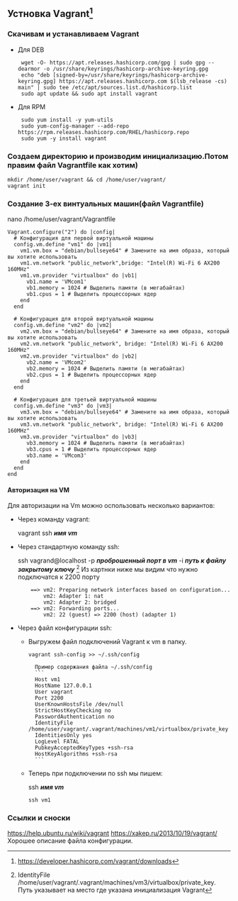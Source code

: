 ## Устновка Vаgrant[^1]
### Скачивам и устанавливаем Vаgrant

- Для DEB
  ```
   wget -O- https://apt.releases.hashicorp.com/gpg | sudo gpg --dearmor -o /usr/share/keyrings/hashicorp-archive-keyring.gpg
   echo "deb [signed-by=/usr/share/keyrings/hashicorp-archive-keyring.gpg] https://apt.releases.hashicorp.com $(lsb_release -cs) main" | sudo tee /etc/apt/sources.list.d/hashicorp.list
   sudo apt update && sudo apt install vagrant
  
  ```
- Для RPM
  ```
   sudo yum install -y yum-utils
   sudo yum-config-manager --add-repo https://rpm.releases.hashicorp.com/RHEL/hashicorp.repo
   sudo yum -y install vagrant
  ```

### Создаем директорию и производим инициализацию.Потом правим файл Vagrantfile как хотим)
```
mkdir /home/user/vagrant && cd /home/user/vagrant/
vagrant init
```

### Создание 3-ех винтуальных машин(файл Vagrantfile)
nano /home/user/vagrant/Vagrantfile
```
Vagrant.configure("2") do |config|
  # Конфигурация для первой виртуальной машины
  config.vm.define "vm1" do |vm1|
    vm1.vm.box = "debian/bullseye64" # Замените на имя образа, который вы хотите использовать
    vm1.vm.network "public_network",bridge: "Intel(R) Wi-Fi 6 AX200 160MHz"
    vm1.vm.provider "virtualbox" do |vb1|
      vb1.name = 'VMcom1'
      vb1.memory = 1024 # Выделить памяти (в мегабайтах)
      vb1.cpus = 1 # Выделить процессорных ядер
    end
  end

  # Конфигурация для второй виртуальной машины
  config.vm.define "vm2" do |vm2|
    vm2.vm.box = "debian/bullseye64" # Замените на имя образа, который вы хотите использовать
    vm2.vm.network "public_network", bridge: "Intel(R) Wi-Fi 6 AX200 160MHz"
    vm2.vm.provider "virtualbox" do |vb2|
      vb2.name = 'VMcom2'
      vb2.memory = 1024 # Выделить памяти (в мегабайтах)
      vb2.cpus = 1 # Выделить процессорных ядер
    end
  end

  # Конфигурация для третьей виртуальной машины
  config.vm.define "vm3" do |vm3|
    vm3.vm.box = "debian/bullseye64" # Замените на имя образа, который вы хотите использовать
    vm3.vm.network "public_network", bridge: "Intel(R) Wi-Fi 6 AX200 160MHz"
    vm3.vm.provider "virtualbox" do |vb3|
      vb3.memory = 1024 # Выделить памяти (в мегабайтах)
      vb3.cpus = 1 # Выделить процессорных ядер
      vb3.name = 'VMcom3'
    end
  end
end
```

#### Авторизация на VM

Для авторизации на Vm можно оспользовать несколько вариантов:

- Через команду vagrant:

  vagrant ssh _**имя vm**_ 

- Через стандартную команду ssh:

  ssh vagrand@localhost -p _**проброшенный порт в vm**_ -i _**путь к файлу закрытому ключу**_ [^2] 
  Из картнки ниже мы видим что нужно подключатся к 2200 порту
  ```
      ==> vm2: Preparing network interfaces based on configuration...
          vm2: Adapter 1: nat
          vm2: Adapter 2: bridged
      ==> vm2: Forwarding ports...
          vm2: 22 (guest) => 2200 (host) (adapter 1)

  ```

- Через файл конфигурации ssh:
  - Выгружем файл подключений Vagrant к vm в папку.
    ```
    vagrant ssh-config >> ~/.ssh/config 
    ```
          Пример содержания файла ~/.ssh/config 
          ```
          Host vm1
          HostName 127.0.0.1
          User vagrant
          Port 2200
          UserKnownHostsFile /dev/null
          StrictHostKeyChecking no
          PasswordAuthentication no
          IdentityFile /home/user/vagrant/.vagrant/machines/vm1/virtualbox/private_key
          IdentitiesOnly yes
          LogLevel FATAL
          PubkeyAcceptedKeyTypes +ssh-rsa
          HostKeyAlgorithms +ssh-rsa
          ```

  - Теперь при подключении по ssh мы пишем:

    ssh _**имя vm**_ 
    ```
    ssh vm1
    ```


### Ссылки и сноски
[^1]: https://developer.hashicorp.com/vagrant/downloads
[^2]: IdentityFile /home/user/vagrant/.vagrant/machines/vm3/virtualbox/private_key. Путь указывает на место где указана инициализация Vagrant

[^3]: > Вот тут

https://help.ubuntu.ru/wiki/vagrant
https://xakep.ru/2013/10/19/vagrant/ Хорошее описание файла конфигурации.




